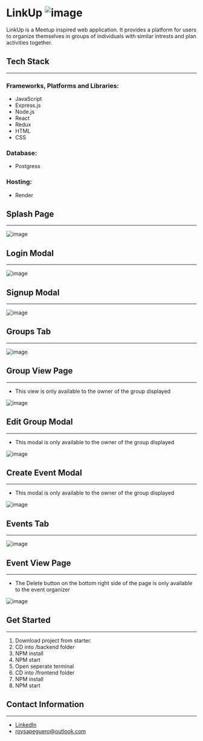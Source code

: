 # LinkUp ![image](file:///Users/roysapeguero/Downloads/people-pulling-solid-use.svg)

LinkUp is a Meetup inspired web application. It provides a platform for users to organize themselves in groups of individuals with similar intrests and plan activities together.

## Tech Stack
---
### Frameworks, Platforms and Libraries:
- JavaScript
- Express.js
- Node.js
- React
- Redux
- HTML
- CSS

### Database:
- Postgress

### Hosting:
- Render

## Splash Page
---
![image](file:///var/folders/yp/l5_r14q92blfnd5_6knmjzrm0000gn/T/TemporaryItems/NSIRD_screencaptureui_b8bAZO/Screen%20Shot%202023-01-23%20at%205.10.01%20AM.png)

## Login Modal
---
![image](file:///var/folders/yp/l5_r14q92blfnd5_6knmjzrm0000gn/T/TemporaryItems/NSIRD_screencaptureui_6Vlumx/Screen%20Shot%202023-01-23%20at%205.53.06%20AM.png)

## Signup Modal
---
![image](file:///var/folders/yp/l5_r14q92blfnd5_6knmjzrm0000gn/T/TemporaryItems/NSIRD_screencaptureui_P6z0Zn/Screen%20Shot%202023-01-23%20at%205.54.20%20AM.png)


## Groups Tab
---
![image](file:///var/folders/yp/l5_r14q92blfnd5_6knmjzrm0000gn/T/TemporaryItems/NSIRD_screencaptureui_1cRQjO/Screen%20Shot%202023-01-23%20at%205.19.04%20AM.png)

## Group View Page
---
- This view is only available to the owner of the group displayed


![image](file:///var/folders/yp/l5_r14q92blfnd5_6knmjzrm0000gn/T/TemporaryItems/NSIRD_screencaptureui_Mn8DBJ/Screen%20Shot%202023-01-23%20at%205.23.27%20AM.png)

## Edit Group Modal
---
- This modal is only available to the owner of the group displayed


![image](file:///var/folders/yp/l5_r14q92blfnd5_6knmjzrm0000gn/T/TemporaryItems/NSIRD_screencaptureui_jcKUro/Screen%20Shot%202023-01-23%20at%205.24.31%20AM.png)


## Create Event Modal
---
- This modal is only available to the owner of the group displayed


![image](file:///var/folders/yp/l5_r14q92blfnd5_6knmjzrm0000gn/T/TemporaryItems/NSIRD_screencaptureui_FBDwYz/Screen%20Shot%202023-01-23%20at%205.40.35%20AM.png)

## Events Tab
---
![image](file:///var/folders/yp/l5_r14q92blfnd5_6knmjzrm0000gn/T/TemporaryItems/NSIRD_screencaptureui_0I1yUF/Screen%20Shot%202023-01-23%20at%205.18.47%20AM.png)

## Event View Page
---
- The Delete button on the bottom right side of the page is only available to the event organizer


![image](file:///var/folders/yp/l5_r14q92blfnd5_6knmjzrm0000gn/T/TemporaryItems/NSIRD_screencaptureui_n9QtQy/Screen%20Shot%202023-01-23%20at%205.47.21%20AM.png)


## Get Started
---
1. Download project from starter.
2. CD into /backend folder
3. NPM install
4. NPM start
5. Open seperate terminal
6. CD into /frontend folder
7. NPM install
8. NPM start

## Contact Information
---
- [LinkedIn](https://www.linkedin.com/in/roysapeguero/)
- <roysapeguero@outlook.com>
